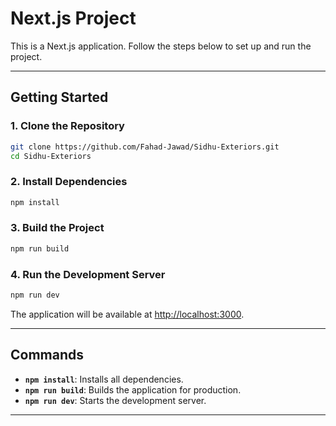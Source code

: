 # **Next.js Project**

This is a Next.js application. Follow the steps below to set up and run the project.

---

## **Getting Started**

### **1. Clone the Repository**

```bash
git clone https://github.com/Fahad-Jawad/Sidhu-Exteriors.git
cd Sidhu-Exteriors
```

### **2. Install Dependencies**

```bash
npm install
```

### **3. Build the Project**

```bash
npm run build
```

### **4. Run the Development Server**

```bash
npm run dev
```

The application will be available at [http://localhost:3000](http://localhost:3000).

---

## **Commands**

- **`npm install`**: Installs all dependencies.
- **`npm run build`**: Builds the application for production.
- **`npm run dev`**: Starts the development server.

---
